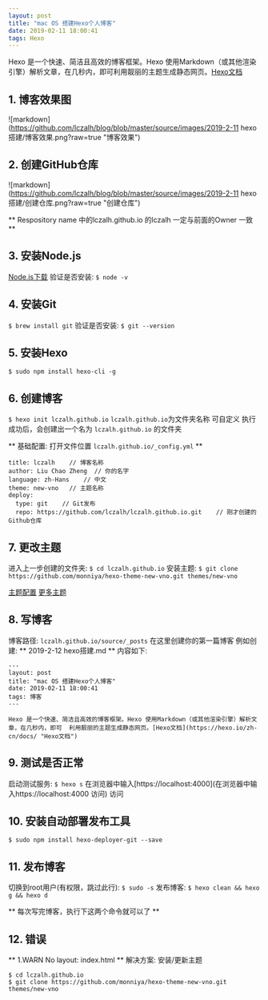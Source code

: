 ```yaml
---
layout: post
title: "mac OS 搭建Hexo个人博客"
date: 2019-02-11 18:00:41
tags: Hexo
---
```


Hexo 是一个快速、简洁且高效的博客框架。Hexo 使用Markdown（或其他渲染引擎）解析文章，在几秒内，即可利用靓丽的主题生成静态网页。[Hexo文档](https://hexo.io/zh-cn/docs/ "Hexo文档")

## 1. 博客效果图
![markdown](https://github.com/lczalh/blog/blob/master/source/images/2019-2-11 hexo搭建/博客效果.png?raw=true "博客效果")

## 2. 创建GitHub仓库
![markdown](https://github.com/lczalh/blog/blob/master/source/images/2019-2-11 hexo搭建/创建仓库.png?raw=true "创建仓库")

** Respository name 中的lczalh.github.io 的lczalh 一定与前面的Owner 一致 **

## 3. 安装Node.js
[Node.js下载](https://nodejs.org/en/ "Node.js下载")
验证是否安装: `$ node -v`

## 4. 安装Git
`$ brew install git`
验证是否安装:  `$ git --version`

## 5. 安装Hexo
`$ sudo npm install hexo-cli -g`

## 6. 创建博客
`$ hexo init lczalh.github.io`                          `lczalh.github.io`为文件夹名称 可自定义
执行成功后，会创建出一个名为 `lczalh.github.io` 的文件夹

** 基础配置: 打开文件位置 `lczalh.github.io/_config.yml` **
```
title: lczalh    // 博客名称
author: Liu Chao Zheng  // 你的名字
language: zh-Hans    // 中文
theme: new-vno   // 主题名称
deploy:
  type: git    // Git发布
  repo: https://github.com/lczalh/lczalh.github.io.git    // 刚才创建的Github仓库
```

## 7. 更改主题
进入上一步创建的文件夹: `$ cd lczalh.github.io` 
安装主题: `$ git clone https://github.com/monniya/hexo-theme-new-vno.git themes/new-vno` 

[主题配置](https://github.com/monniya/hexo-theme-new-vno "主题配置")                     [更多主题](https://hexo.io/themes/ "更多主题")

## 8. 写博客
博客路径: `lczalh.github.io/source/_posts` 在这里创建你的第一篇博客 例如创建: ** 2019-2-12 hexo搭建.md **  内容如下:
```
---
layout: post
title: "mac OS 搭建Hexo个人博客"
date: 2019-02-11 18:00:41
tags: 博客
---

Hexo 是一个快速、简洁且高效的博客框架。Hexo 使用Markdown（或其他渲染引擎）解析文章，在几秒内，即可	利用靓丽的主题生成静态网页。[Hexo文档](https://hexo.io/zh-cn/docs/ "Hexo文档")
```
## 9. 测试是否正常
启动测试服务: `$ hexo s`  在浏览器中输入[https://localhost:4000](在浏览器中输入https://localhost:4000 访问) 访问

## 10. 安装自动部署发布工具
`$ sudo npm install hexo-deployer-git --save`

## 11. 发布博客
切换到root用户(有权限，跳过此行): `$ sudo -s`
发布博客: `$ hexo clean && hexo g && hexo d`

** 每次写完博客，执行下这两个命令就可以了 **

## 12. 错误
** 1.WARN No layout: index.html **
解决方案: 安装/更新主题
```
$ cd lczalh.github.io
$ git clone https://github.com/monniya/hexo-theme-new-vno.git themes/new-vno
```




















